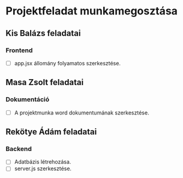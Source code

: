 # Projektfeladat munkamegosztása

## Kis Balázs feladatai

### Frontend

- [ ] app.jsx állomány folyamatos szerkesztése.

## Masa Zsolt feladatai

### Dokumentáció

- [ ] A projektmunka word dokumentumának szerkesztése.

## Rekötye Ádám feladatai

### Backend

- [ ] Adatbázis létrehozása.
- [ ] server.js szerkesztése.

